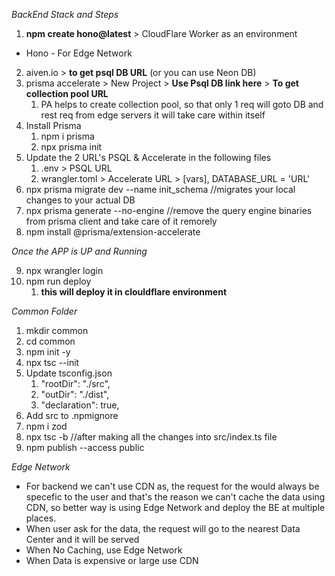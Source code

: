 
*BackEnd Stack and Steps*

1. **npm create hono@latest** > CloudFlare Worker as an environment
  - Hono - For Edge Network
2. aiven.io > **to get psql DB URL** (or you can use Neon DB)
3. prisma accelerate > New Project > **Use Psql DB link here** > **To get collection pool URL**
   1. PA helps to create collection pool, so that only 1 req will goto DB and rest req from edge servers it will take care within itself
4. Install Prisma
   1. npm i prisma
   2. npx prisma init
5. Update the 2 URL's PSQL & Accelerate in the following files
   1. .env > PSQL URL
   2. wrangler.toml > Accelerate URL > [vars], DATABASE_URL = 'URL'
6. npx prisma migrate dev --name init_schema //migrates your local changes to your actual DB
7. npx prisma generate --no-engine //remove the query engine binaries from prisma client and take care of it remorely
8. npm install @prisma/extension-accelerate

*Once the APP is UP and Running*

9. npx wrangler login
10. npm run deploy 
    1.  **this will deploy it in clouldflare environment**


*Common Folder*

1. mkdir common
2. cd common
3. npm init -y
4. npx tsc --init
5. Update tsconfig.json
   1. "rootDir": "./src",
   2. "outDir": "./dist",
   3. "declaration": true,
6. Add src to .npmignore
7. npm i zod
8. npx tsc -b //after making all the changes into src/index.ts file
9. npm publish --access public





*Edge Network*

- For backend we can't use CDN as, the request for the would always be specefic to the user and that's the reason we can't cache the data using CDN, so better way is using Edge Network and deploy the BE at multiple places.
- When user ask for the data, the request will go to the nearest Data Center and it will be served
- When No Caching, use Edge Network
- When Data is expensive or large use CDN